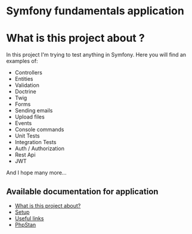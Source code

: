 Symfony fundamentals application
===============================

# What is this project about ?
In this project I'm trying to test anything in Symfony. Here you will find an examples of:

- Controllers
- Entities
- Validation
- Doctrine
- Twig
- Forms
- Sending emails
- Upload files
- Events
- Console commands
- Unit Tests
- Integration Tests
- Auth / Authorization
- Rest Api
- JWT

And I hope many more...

Available documentation for application
---------------------------------------------
* [What is this project about?](doc/about.md)
* [Setup](doc/setup.md)
* [Useful links](doc/useful-links.md)
* [PhpStan](doc/phpstan.md)
